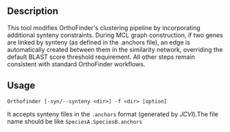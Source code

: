 ## Description
This tool modifies OrthoFinder's clustering pipeline by incorporating additional synteny constraints. During MCL graph construction, if two genes are linked by synteny (as defined in the .anchors file), an edge is automatically created between them in the similarity network, overriding the default BLAST score threshold requirement. All other steps remain consistent with standard OrthoFinder workflows.

## Usage
```
Orthofinder [-syn/--synteny <dir>] -f <dir> [option]
```
It accepts synteny files in the `.anchors` format (generated by *JCVI*).The file name should be like `SpeciesA.SpeciesB.anchors`
